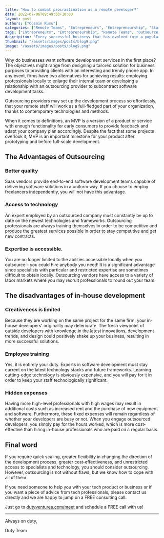 ```yaml
---
title: "How to combat procrastination as a remote developer?"
date: 2022-07-06T09:49:03+10:00
layout: post
authors: ["Cosmin Rusu"]
categories: ["Remote Teams", "Entrepreneurs", "Entrepreneurship", "Start-ups", "MVP", "Product", "Development", "Testing", "Launching"]
tags: ["Entrepreneurs", "Entrepreneurship", "Remote Teams", "Outsource Software", "Start-ups", "MVP", "Product", "Development", "Testing", "Launching"]
description: "Every successful business that has evolved into a popular product or service started as an idea."
thumbnail: "/assets/images/posts/blog9.png"
image: "/assets/images/posts/blog9.png"
---
```


Why do businesses want software development services in the first place? The objectives might range from designing a tailored solution for business purposes to providing clients with an interesting and trendy phone app. In any event, firms have two alternatives for achieving results: employing professionals locally to enlarge their internal team or developing a relationship with an outsourcing provider to subcontract software development tasks.

Outsourcing providers may set up the development process so effortlessly, that your remote staff will work as a full-fledged part of your organization, thanks to contemporary technologies and methods.

When it comes to definitions, an MVP is a version of a product or service with enough functionality for early consumers to provide feedback and adapt your company plan accordingly. Despite the fact that some projects overlook it, MVP is an important milestone for your product after prototyping and before full-scale development.


## The Advantages of Outsourcing

### Better quality

Saas vendors provide end-to-end software development teams capable of delivering software solutions in a uniform way. If you choose to employ freelancers independently, you will not have this advantage.

### Access to technology

An expert employed by an outsourced company must constantly be up to date on the newest technologies and frameworks. Outsourcing professionals are always training themselves in order to be competitive and produce the greatest services possible in order to stay competitive and get new contracts.

### Expertise is accessible.

You are no longer limited to the abilities accessible locally when you outsource – you could hire anybody you need! It is a significant advantage since specialists with particular and restricted expertise are sometimes difficult to obtain locally. Outsourcing vendors have access to a variety of labor markets where you may recruit professionals to round out your team.


## The disadvantages of in-house development

### Creativeness is limited

Because they are working on the same project for the same firm, your in-house developers' originality may deteriorate. The fresh viewpoint of outside developers with knowledge in the latest innovations, development trends, and design could positively shake up your business, resulting in more successful solutions.

### Employee training

Yes, it is entirely your duty. Experts in software development must stay current on the latest technology stacks and future frameworks. Learning cutting-edge technology is obviously expensive, and you will pay for it in order to keep your staff technologically significant.

### Hidden expenses

Having more high-level professionals with high wages may result in additional costs such as increased rent and the purchase of new equipment and software. Furthermore, these fixed expenses will remain regardless of whether your developers are busy or not. When you engage outsourced developers, you simply pay for the hours worked, which is more cost-effective than hiring in-house professionals who are paid on a regular basis.


## Final word

If you require quick scaling, greater flexibility in changing the direction of the development process, greater cost-effectiveness, and unrestricted access to specialists and technology, you should consider outsourcing. However, outsourcing is not without flaws, but we know how to cope with all of them.


If you need someone to help you with your tech product or business or if you want a piece of advice from tech professionals, please contact us directly and we are happy to jump on a FREE consulting call.

Just go to [dutyventures.com/meet](https://dutyventures.com/meet) and schedule a FREE call with us! 

----------------------

Always on duty,

Duty Team
